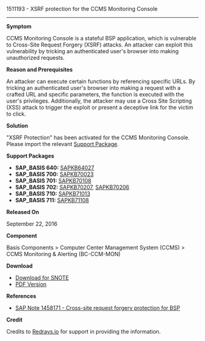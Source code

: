 1511193 - XSRF protection for the CCMS Monitoring Console

---

**Symptom**

CCMS Monitoring Console is a stateful BSP application, which is vulnerable to Cross-Site Request Forgery (XSRF) attacks. An attacker can exploit this vulnerability by tricking an authenticated user's browser into making unauthorized requests.

**Reason and Prerequisites**

An attacker can execute certain functions by referencing specific URLs. By tricking an authenticated user's browser into making a request with a crafted URL and specific parameters, the function is executed with the user's privileges. Additionally, the attacker may use a Cross Site Scripting (XSS) attack to trigger the exploit or present a deceptive link for the victim to click.

**Solution**

"XSRF Protection" has been activated for the CCMS Monitoring Console. Please import the relevant [Support Package](https://me.sap.com/supportpackage/SAPKB64027).

**Support Packages**

- **SAP_BASIS 640:** [SAPKB64027](https://me.sap.com/supportpackage/SAPKB64027)
- **SAP_BASIS 700:** [SAPKB70023](https://me.sap.com/supportpackage/SAPKB70023)
- **SAP_BASIS 701:** [SAPKB70108](https://me.sap.com/supportpackage/SAPKB70108)
- **SAP_BASIS 702:** [SAPKB70207](https://me.sap.com/supportpackage/SAPKB70207), [SAPKB70206](https://me.sap.com/supportpackage/SAPKB70206)
- **SAP_BASIS 710:** [SAPKB71013](https://me.sap.com/supportpackage/SAPKB71013)
- **SAP_BASIS 711:** [SAPKB71108](https://me.sap.com/supportpackage/SAPKB71108)

**Released On**

September 22, 2016

**Component**

Basis Components > Computer Center Management System (CCMS) > CCMS Monitoring & Alerting (BC-CCM-MON)

**Download**

- [Download for SNOTE](https://notesdownloads.sap.com/note/0040000017215622017)
- [PDF Version](https://userapps.support.sap.com/sap/support/sfm/notes/print/0001511193?language=en-US&token=B139F22BF9562B88DB211CB34922237F)

**References**

- [SAP Note 1458171 - Cross-site request forgery protection for BSP](https://me.sap.com/notes/1458171)

**Credit**

Credits to [Redrays.io](https://redrays.io) for support in providing the information.